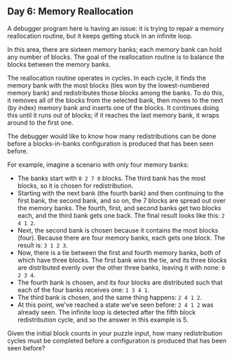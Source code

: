 ## Day 6: Memory Reallocation ##

A debugger program here is having an issue: it is trying to repair a memory reallocation routine, 
but it keeps getting stuck in an infinite loop.

In this area, there are sixteen memory banks; each memory bank can hold any number of blocks. The 
goal of the reallocation routine is to balance the blocks between the memory banks.

The reallocation routine operates in cycles. In each cycle, it finds the memory bank with the most 
blocks (ties won by the lowest-numbered memory bank) and redistributes those blocks among the banks. 
To do this, it removes all of the blocks from the selected bank, then moves to the next (by index) 
memory bank and inserts one of the blocks. It continues doing this until it runs out of blocks; if 
it reaches the last memory bank, it wraps around to the first one.

The debugger would like to know how many redistributions can be done before a blocks-in-banks 
configuration is produced that has been seen before.

For example, imagine a scenario with only four memory banks:

* The banks start with ```0 2 7 0``` blocks. The third bank has the most blocks, so it is chosen 
  for redistribution.
* Starting with the next bank (the fourth bank) and then continuing to the first bank, the second 
  bank, and so on, the 7 blocks are spread out over the memory banks. The fourth, first, and second 
  banks get two blocks each, and the third bank gets one back. The final result looks like this: 
  ```2 4 1 2```.
* Next, the second bank is chosen because it contains the most blocks (four). Because there are four 
  memory banks, each gets one block. The result is: ```3 1 2 3```.
* Now, there is a tie between the first and fourth memory banks, both of which have three blocks. 
  The first bank wins the tie, and its three blocks are distributed evenly over the other three 
  banks, leaving it with none: ```0 2 3 4```.
* The fourth bank is chosen, and its four blocks are distributed such that each of the four banks 
  receives one: ```1 3 4 1```.
* The third bank is chosen, and the same thing happens: ```2 4 1 2```.
* At this point, we've reached a state we've seen before: ```2 4 1 2``` was already seen. The 
  infinite loop is detected after the fifth block redistribution cycle, and so the answer in this 
  example is 5.

Given the initial block counts in your puzzle input, how many redistribution cycles must be 
completed before a configuration is produced that has been seen before?
